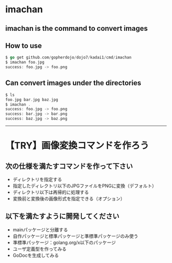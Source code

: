 # imachan

## imachan is the command to convert images

## How to use

```go
$ go get github.com/gopherdojo/dojo7/kadai1/cmd/imachan
$ imachan foo.jpg
success: foo.jpg -> foo.png
```

## Can convert images under the directories

```go
$ ls
foo.jpg bar.jpg baz.jpg
$ imachan .
success: foo.jpg -> foo.png
success: bar.jpg -> bar.png
success: baz.jpg -> baz.png
```

---

# 【TRY】画像変換コマンドを作ろう

## 次の仕様を満たすコマンドを作って下さい

- ディレクトリを指定する
- 指定したディレクトリ以下のJPGファイルをPNGに変換（デフォルト）
- ディレクトリ以下は再帰的に処理する
- 変換前と変換後の画像形式を指定できる（オプション）

## 以下を満たすように開発してください

- mainパッケージと分離する
- 自作パッケージと標準パッケージと準標準パッケージのみ使う
- 準標準パッケージ：golang.org/x以下のパッケージ
- ユーザ定義型を作ってみる
- GoDocを生成してみる
